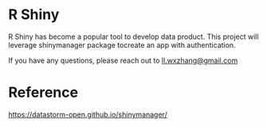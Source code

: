 
# R Shiny

R Shiny has become a popular tool to develop data product. This project will leverage shinymanager package tocreate an app with authentication.

If you have any questions, please reach out to ll.wxzhang@gmail.com

# Reference
https://datastorm-open.github.io/shinymanager/



